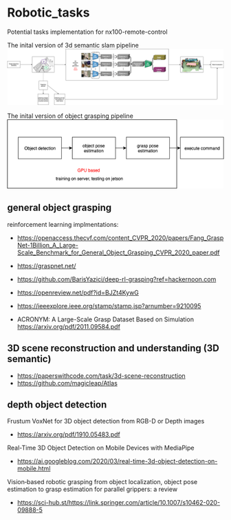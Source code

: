 # Robotic_tasks
Potential tasks implementation for nx100-remote-control

The inital version of 3d semantic slam pipeline
![plot](3d_map_local.png)

The inital version of object grasping pipeline
![plot](grasp_pipeline.png)

## general object grasping
reinforcement learning implmentations:
- https://openaccess.thecvf.com/content_CVPR_2020/papers/Fang_GraspNet-1Billion_A_Large-Scale_Benchmark_for_General_Object_Grasping_CVPR_2020_paper.pdf
- https://graspnet.net/
- https://github.com/BarisYazici/deep-rl-grasping?ref=hackernoon.com
- https://openreview.net/pdf?id=BJZt4KywG
- https://ieeexplore.ieee.org/stamp/stamp.jsp?arnumber=9210095 

- ACRONYM: A Large-Scale Grasp Dataset Based on Simulation
https://arxiv.org/pdf/2011.09584.pdf

## 3D scene reconstruction and understanding (3D semantic)
 - https://paperswithcode.com/task/3d-scene-reconstruction
 - https://github.com/magicleap/Atlas
 
## depth object detection
Frustum VoxNet for 3D object detection from RGB-D or Depth images
- https://arxiv.org/pdf/1910.05483.pdf

Real-Time 3D Object Detection on Mobile Devices with MediaPipe
- https://ai.googleblog.com/2020/03/real-time-3d-object-detection-on-mobile.html

Vision‑based robotic grasping from object localization, object pose estimation to grasp estimation for parallel grippers: a review
- https://sci-hub.st/https://link.springer.com/article/10.1007/s10462-020-09888-5

